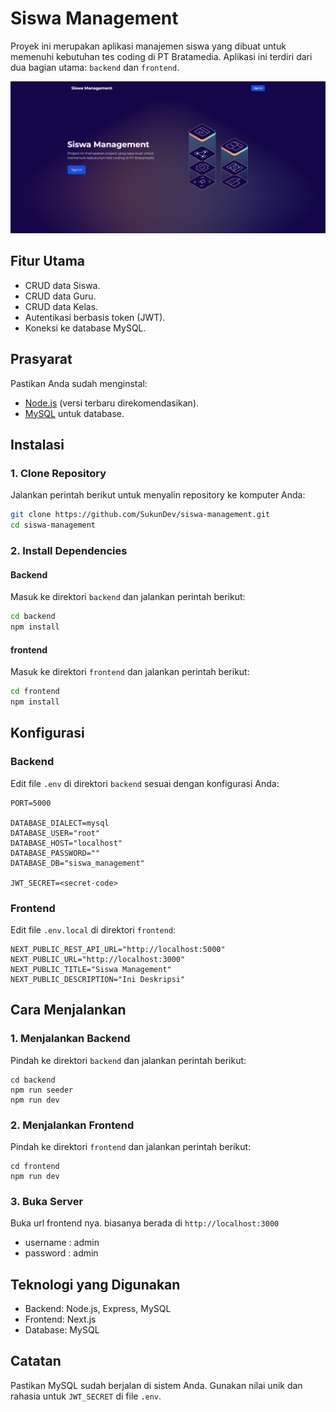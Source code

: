 # Siswa Management

Proyek ini merupakan aplikasi manajemen siswa yang dibuat untuk memenuhi kebutuhan tes coding di PT Bratamedia. Aplikasi ini terdiri dari dua bagian utama: `backend` dan `frontend`.

<img src="./previews.PNG" alt="previews">

## Fitur Utama

- CRUD data Siswa.
- CRUD data Guru.
- CRUD data Kelas.
- Autentikasi berbasis token (JWT).
- Koneksi ke database MySQL.

## Prasyarat

Pastikan Anda sudah menginstal:

- [Node.js](https://nodejs.org/) (versi terbaru direkomendasikan).
- [MySQL](https://www.mysql.com/) untuk database.

## Instalasi

### 1. Clone Repository

Jalankan perintah berikut untuk menyalin repository ke komputer Anda:

```bash
git clone https://github.com/SukunDev/siswa-management.git
cd siswa-management
```

### 2. Install Dependencies

#### Backend

Masuk ke direktori `backend` dan jalankan perintah berikut:

```bash
cd backend
npm install
```

#### frontend

Masuk ke direktori `frontend` dan jalankan perintah berikut:

```bash
cd frontend
npm install
```

## Konfigurasi

### Backend

Edit file `.env` di direktori `backend` sesuai dengan konfigurasi Anda:

```
PORT=5000

DATABASE_DIALECT=mysql
DATABASE_USER="root"
DATABASE_HOST="localhost"
DATABASE_PASSWORD=""
DATABASE_DB="siswa_management"

JWT_SECRET=<secret-code>
```

### Frontend

Edit file `.env.local` di direktori `frontend`:

```
NEXT_PUBLIC_REST_API_URL="http://localhost:5000"
NEXT_PUBLIC_URL="http://localhost:3000"
NEXT_PUBLIC_TITLE="Siswa Management"
NEXT_PUBLIC_DESCRIPTION="Ini Deskripsi"
```

## Cara Menjalankan

### 1. Menjalankan Backend

Pindah ke direktori `backend` dan jalankan perintah berikut:

```
cd backend
npm run seeder
npm run dev
```

### 2. Menjalankan Frontend

Pindah ke direktori `frontend` dan jalankan perintah berikut:

```
cd frontend
npm run dev
```

### 3. Buka Server

Buka url frontend nya. biasanya berada di `http://localhost:3000`

- username : admin
- password : admin

## Teknologi yang Digunakan

- Backend: Node.js, Express, MySQL
- Frontend: Next.js
- Database: MySQL

## Catatan

Pastikan MySQL sudah berjalan di sistem Anda.
Gunakan nilai unik dan rahasia untuk `JWT_SECRET` di file `.env`.
